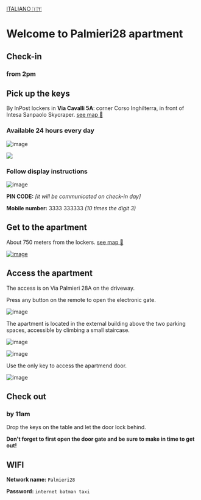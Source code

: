 <link rel="stylesheet" href="style.css" />

[ITALIANO 🇮🇹](it) 

# Welcome to Palmieri28 apartment

## Check-in
### from 2pm 


## Pick up the keys
By InPost lockers in __Via Cavalli 5A__: corner Corso Inghilterra, in front of Intesa Sanpaolo Skycraper. [see map 🔗](https://goo.gl/maps/Kx6Xvd33TvBxjkmx7)
### Available 24 hours every day

![image](https://user-images.githubusercontent.com/3280300/74546737-28230700-4f9f-11ea-8d9a-8fd7dcb76b77.png)

[![](https://user-images.githubusercontent.com/3280300/69876561-04431400-1314-11ea-9526-9b215a77b8b2.png)](https://goo.gl/maps/Kx6Xvd33TvBxjkmx7)

### Follow display instructions

![image](https://user-images.githubusercontent.com/3280300/74538795-0b7fd280-4f91-11ea-8dea-0285972c6002.png)

__PIN CODE:__  _[it will be communicated on check-in day]_

__Mobile number:__ 3333 333333 _(10 times the digit 3)_

## Get to the apartment
About 750 meters from the lockers. [see map 🔗](https://maps.app.goo.gl/ZSp5a5H81cP9yqfm8)

[![image](https://user-images.githubusercontent.com/3280300/74546777-3a04aa00-4f9f-11ea-8d4f-e10dfb70778d.png)](https://maps.app.goo.gl/ZSp5a5H81cP9yqfm8)

## Access the apartment

The access is on Via Palmieri 28A on the driveway.

Press any button on the remote to open the electronic gate.

![image](https://user-images.githubusercontent.com/3280300/74534506-fc485700-4f87-11ea-8ef8-c999ad56f7d3.png)

The apartment is located in the external building above the two parking spaces, accessible by climbing a small staircase.

![image](https://user-images.githubusercontent.com/3280300/95600160-ca977980-0a9d-11eb-8928-6e627ed5debe.png)

![image](https://user-images.githubusercontent.com/3280300/95600181-d125f100-0a9d-11eb-8332-ac66bb419b2c.png)

Use the only key to access the apartmend door.

![image](https://user-images.githubusercontent.com/3280300/95600197-d71bd200-0a9d-11eb-94e8-9522d4811a73.png)

## Check out
### by 11am

Drop the keys on the table and let the door lock behind.

__Don't forget to first open the door gate and be sure to make in time to get out!__

## WIFI

__Network name:__ `Palmieri28`

__Password:__ `internet batman taxi`
